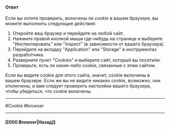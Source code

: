 #### Ответ

Если вы хотите проверить, включены ли *cookie* в вашем браузере, вы можете выполнить следующие действия:

1. Откройте ваш браузер и перейдите на любой сайт.
2. Нажмите правой кнопкой мыши где-нибудь на странице и выберите "Инспектировать" или "Inspect" (в зависимости от вашего браузера).
3. Перейдите на вкладку "Application" или "Storage" в инструментах разработчика.
4. Разверните пункт "Cookies" и выберите сайт, который вы посетили.
5. Проверьте, есть ли какие-либо cookie, связанные с этим сайтом.

Если вы видите cookie для этого сайта, значит, cookie включены в вашем браузере. Если же вы не видите никаких cookie, возможно, они отключены, и вам следует проверить настройки вашего браузера, чтобы убедиться, что cookie включены.

___
#Cookie #browser

___

#### [[000 Browser|Назад]]